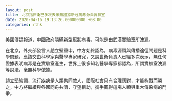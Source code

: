 ```yaml
---
layout: post
title: 北京指世衛已多次表示無證據新冠病毒源自實驗室
date: 2020-04-16 19:13:26.000000000 +08:00
categories: rthk
---
```


美國傳媒報道，中國政府隱瞞新型冠狀病毒，可能是由武漢實驗室所洩漏。

在北京，外交部發言人趙立堅重申，中方始終認為，病毒源頭與傳播途徑問題是科學問題，應該交由科學家與醫學專家研究，又說世衛負責人已經多次表示，無任何證據表明病毒是在實驗室產生，世界上很多知名醫學專家都認為，所謂實驗室洩漏等說法，毫無科學依據。

趙立堅強調，流行疾病是人類共同敵人，國際社會只有合理應對，才能夠戰而勝之，中方將繼續與各國​​同舟共濟，守望相助，攜手贏得這場人類與重大傳染病的鬥爭。
